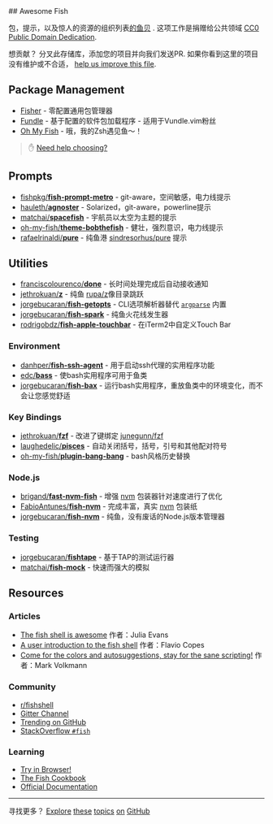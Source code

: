 <div class="github-widget" data-repo="jorgebucaran/awesome-fish"></div>
## Awesome Fish

 包，提示，以及惊人的资源的组织列表<a href="https://fishshell.com" title="友好的互动外壳">的鱼贝</a> .  这项工作是捐赠给公共领域 [CC0 Public Domain Dedication](https://creativecommons.org/publicdomain/zero/1.0/).

 想贡献？  分叉此存储库，添加您的项目并向我们发送PR.  如果你看到这里的项目没有维护或不合适， [help us improve this file](https://github.com/jorgebucaran/awesome-fish/fork).



## Package Management

- [Fisher](https://github.com/jorgebucaran/fisher) - 零配置通用包管理器
- [Fundle](https://github.com/danhper/fundle) - 基于配置的软件包加载程序 - 适用于Vundle.vim粉丝
- [Oh My Fish](https://github.com/oh-my-fish/oh-my-fish) - 哦，我的Zsh遇见鱼〜！

> ✋ [Need help choosing?](https://github.com/jorgebucaran/fisher/issues/481)

## Prompts

- [fishpkg/**fish-prompt-metro**](https://github.com/fishpkg/fish-prompt-metro) -  git-aware，空间敏感，电力线提示
- [hauleth/**agnoster**](https://github.com/hauleth/agnoster) -  Solarized，git-aware，powerline提示
- [matchai/**spacefish**](https://github.com/matchai/spacefish) - 宇航员以太空为主题的提示
- [oh-my-fish/**theme-bobthefish**](https://github.com/oh-my-fish/theme-bobthefish) - 健壮，强烈意识，电力线提示
- [rafaelrinaldi/**pure**](https://github.com/rafaelrinaldi/pure) - 纯鱼港 [sindresorhus/pure](https://github.com/sindresorhus/pure) 提示

## Utilities

- [franciscolourenco/**done**](https://github.com/franciscolourenco/done) - 长时间处理完成后自动接收通知
- [jethrokuan/**z**](https://github.com/jethrokuan/z) - 纯鱼 [rupa/z](https://github.com/rupa/z)像目录跳跃
- [jorgebucaran/**fish-getopts**](https://github.com/jorgebucaran/fish-getopts) -  CLI选项解析器替代 [`argparse`](https://fishshell.com/docs/current/commands.html#argparse) 内置
- [jorgebucaran/**fish-spark**](https://github.com/jorgebucaran/fish-spark) - 纯鱼火花线发生器
- [rodrigobdz/**fish-apple-touchbar**](https://github.com/rodrigobdz/fish-apple-touchbar) - 在iTerm2中自定义Touch Bar

### Environment

- [danhper/**fish-ssh-agent**](https://github.com/danhper/fish-ssh-agent) - 用于启动ssh代理的实用程序功能
- [edc/**bass**](https://github.com/edc/bass) - 使bash实用程序可用于鱼类
- [jorgebucaran/**fish-bax**](https://github.com/jorgebucaran/fish-bax) - 运行bash实用程序，重放鱼类中的环境变化，而不会让您感觉舒适

### Key Bindings

- [jethrokuan/**fzf**](https://github.com/jethrokuan/fzf) - 改进了键绑定 [junegunn/fzf](https://github.com/junegunn/fzf)
- [laughedelic/**pisces**](https://github.com/laughedelic/pisces) - 自动关闭括号，括号，引号和其他配对符号
- [oh-my-fish/**plugin-bang-bang**](https://github.com/oh-my-fish/plugin-bang-bang) -  bash风格历史替换

### Node.js

- [brigand/**fast-nvm-fish**](https://github.com/brigand/fast-nvm-fish) - 增强 [nvm](https://github.com/creationix/nvm) 包装器针对速度进行了优化
- [FabioAntunes/**fish-nvm**](https://github.com/FabioAntunes/fish-nvm) - 完成丰富，真实 [nvm](https://github.com/creationix/nvm) 包装纸
- [jorgebucaran/**fish-nvm**](https://github.com/jorgebucaran/fish-nvm) - 纯鱼，没有废话的Node.js版本管理器

### Testing

- [jorgebucaran/**fishtape**](https://github.com/jorgebucaran/fishtape) - 基于TAP的测试运行器 
- [matchai/**fish-mock**](https://github.com/matchai/fish-mock) - 快速而强大的模拟

## Resources

### Articles

- [The fish shell is awesome](https://jvns.ca/blog/2017/04/23/the-fish-shell-is-awesome/) 作者：Julia Evans
- [A user introduction to the fish shell](https://flaviocopes.com/fish-shell) 作者：Flavio Copes
- [Come for the colors and autosuggestions, stay for the sane scripting!](https://mvolkmann.github.io/fish-article) 作者：Mark Volkmann

### Community

- [r/fishshell](https://www.reddit.com/r/fishshell)
- [Gitter Channel](https://gitter.im/fish-shell/fish-shell)
- [Trending on GitHub](https://github.com/trending/shell)
- [StackOverflow `#fish`](https://stackoverflow.com/questions/tagged/fish)

### Learning

- [Try in Browser!](https://rootnroll.com/d/fish-shell)
- [The Fish Cookbook](https://github.com/jorgebucaran/fish-cookbook)
- [Official Documentation](https://fishshell.com/docs/current/index.html)

---

 寻找更多？ [Explore](https://github.com/topics/fish-shell) [these](https://github.com/topics/fish-packages) [topics](https://github.com/topics/fisher) [on](https://github.com/topics/oh-my-fish) [GitHub](https://github.com/topics/fish-prompt)
